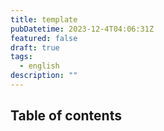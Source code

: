 ```yaml
---
title: template
pubDatetime: 2023-12-4T04:06:31Z
featured: false
draft: true
tags:
  - english
description: ""
---
```


## Table of contents
